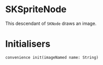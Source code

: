 # SKSpriteNode

This descendant of `SKNode` draws an image.

# Initialisers

`convenience init(imageNamed name: String)`